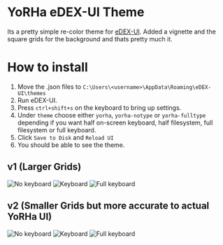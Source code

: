 # YoRHa eDEX-UI Theme

Its a pretty simple re-color theme for [eDEX-UI](https://github.com/GitSquared/edex-ui). Added a vignette and the square grids for the background and thats pretty much it.

# How to install

1. Move the .json files to `C:\Users\<username>\AppData\Roaming\eDEX-UI\themes`
2. Run eDEX-UI.
3. Press `ctrl+shift+s` on the keyboard to bring up settings.
4. Under `theme` choose either `yorha`, `yorha-notype` or `yorha-fulltype` depending if you want half on-screen keyboard, half filesystem, full filesystem or full keyboard.
5. Click `Save to Disk` and `Reload UI`
6. You should be able to see the theme.

## v1 (Larger Grids)
![No keyboard](https://i.imgur.com/gWbUnp9.png)
![Keyboard](https://i.imgur.com/nVAPThW.png)
![Full keyboard](https://i.imgur.com/UmaHpLC.png)

## v2 (Smaller Grids but more accurate to actual YoRHa UI)
![No keyboard](https://i.imgur.com/6PzlnFD.png)
![Keyboard](https://i.imgur.com/QwGZpTV.png)
![Full keyboard](https://i.imgur.com/F43bgBh.png)


